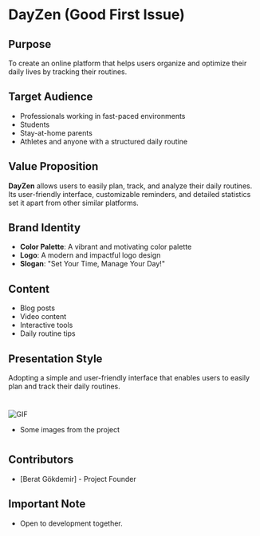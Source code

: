 # DayZen (Good First Issue)

## Purpose
To create an online platform that helps users organize and optimize their daily lives by tracking their routines.

## Target Audience
- Professionals working in fast-paced environments
- Students
- Stay-at-home parents
- Athletes and anyone with a structured daily routine

## Value Proposition
**DayZen** allows users to easily plan, track, and analyze their daily routines. Its user-friendly interface, customizable reminders, and detailed statistics set it apart from other similar platforms.

## Brand Identity
- **Color Palette**: A vibrant and motivating color palette
- **Logo**: A modern and impactful logo design
- **Slogan**: "Set Your Time, Manage Your Day!"

## Content
- Blog posts
- Video content
- Interactive tools
- Daily routine tips

## Presentation Style
Adopting a simple and user-friendly interface that enables users to easily plan and track their daily routines.
#
![GIF](https://i.giphy.com/media/v1.Y2lkPTc5MGI3NjExY2o2ZXl2aTM2cmJ3dTB3bXdyaG9nd2RubnJ1ZXR0a3VhcWh0Z3VpYyZlcD12MV9pbnRlcm5hbF9naWZfYnlfaWQmY3Q9Zw/NzCHIWL59H0OMELXAA/giphy.gif)
- Some images from the project
#
## Contributors
- [Berat Gökdemir] - Project Founder

## **Important Note**
- Open to development together. 
